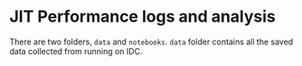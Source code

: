 # JIT Performance logs and analysis

There are two folders, `data` and `notebooks`. `data` folder contains all the saved data collected from running on IDC. 

